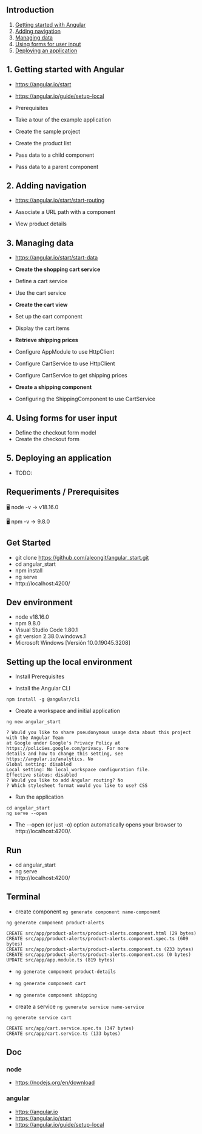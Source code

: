 ## Introduction

1. [Getting started with Angular](#1-getting-started-with-angular)
2. [Adding navigation](#2-adding-navigation)
3. [Managing data](#3-managing-data)
4. [Using forms for user input](#4-using-forms-for-user-input)
5. [Deploying an application](#5-deploying-an-application)



## 1. Getting started with Angular
- https://angular.io/start
- https://angular.io/guide/setup-local

- Prerequisites
- Take a tour of the example application
- Create the sample project
- Create the product list
- Pass data to a child component
- Pass data to a parent component


## 2. Adding navigation
- https://angular.io/start/start-routing

- Associate a URL path with a component
- View product details


## 3. Managing data
- https://angular.io/start/start-data

- **Create the shopping cart service**
- Define a cart service
- Use the cart service
- **Create the cart view**
- Set up the cart component
- Display the cart items
- **Retrieve shipping prices**
- Configure AppModule to use HttpClient
- Configure CartService to use HttpClient
- Configure CartService to get shipping prices
- **Create a shipping component**
- Configuring the ShippingComponent to use CartService



## 4. Using forms for user input
- Define the checkout form model
- Create the checkout form


## 5. Deploying an application
- TODO:



## Requeriments / Prerequisites

🖥️ node -v
→ v18.16.0

🖥️ npm -v
→ 9.8.0



## Get Started

- git clone https://github.com/aleongit/angular_start.git
- cd angular_start
- npm install
- ng serve
- http://localhost:4200/



## Dev environment

- node v18.16.0
- npm 9.8.0
- Visual Studio Code 1.80.1
- git version 2.38.0.windows.1
- Microsoft Windows [Versión 10.0.19045.3208]




## Setting up the local environment

- Install Prerequisites

- Install the Angular CLI
```
npm install -g @angular/cli
```

- Create a workspace and initial application
```
ng new angular_start
```
```
? Would you like to share pseudonymous usage data about this project with the Angular Team
at Google under Google's Privacy Policy at https://policies.google.com/privacy. For more
details and how to change this setting, see https://angular.io/analytics. No
Global setting: disabled
Local setting: No local workspace configuration file.
Effective status: disabled
? Would you like to add Angular routing? No
? Which stylesheet format would you like to use? CSS
```

- Run the application
```
cd angular_start
ng serve --open
```
- The --open (or just -o) option automatically opens your browser to http://localhost:4200/.



## Run

- cd angular_start
- ng serve
- http://localhost:4200/



## Terminal

- create component `ng generate component name-component`
```
ng generate component product-alerts

CREATE src/app/product-alerts/product-alerts.component.html (29 bytes)
CREATE src/app/product-alerts/product-alerts.component.spec.ts (609 bytes)
CREATE src/app/product-alerts/product-alerts.component.ts (233 bytes)
CREATE src/app/product-alerts/product-alerts.component.css (0 bytes)
UPDATE src/app/app.module.ts (819 bytes)
```
- `ng generate component product-details`
- `ng generate component cart`
- `ng generate component shipping`

- create a service `ng generate service name-service`
```
ng generate service cart

CREATE src/app/cart.service.spec.ts (347 bytes)
CREATE src/app/cart.service.ts (133 bytes)
```


## Doc

### node
- https://nodejs.org/en/download


### angular
- https://angular.io
- https://angular.io/start
- https://angular.io/guide/setup-local

